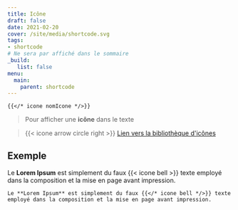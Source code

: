 ```yaml
---
title: Icône
draft: false 
date: 2021-02-20 
cover: /site/media/shortcode.svg
tags:
- shortcode
# Ne sera par affiché dans le sommaire
_build:
   list: false
menu: 
  main:
    parent: shortcode
---
```


```go-html-template
{{</* icone nomIcone */>}}

```
<!--more-->
> Pour afficher une **icône** dans le texte

> {{< icone arrow circle right >}} <a href="https://fomantic-ui.com/elements/icon.html" target="_blank">Lien vers la bibliothèque d'icônes</a>


## Exemple

Le **Lorem Ipsum** est simplement du faux {{< icone bell >}} texte employé dans la composition et la mise en page avant impression.

```go-html-template
Le **Lorem Ipsum** est simplement du faux {{</* icone bell */>}} texte employé dans la composition et la mise en page avant impression.
```
